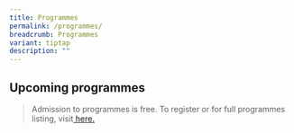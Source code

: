 ```yaml
---
title: Programmes
permalink: /programmes/
breadcrumb: Programmes
variant: tiptap
description: ""
---
```

<h2>Upcoming programmes</h2>
<blockquote>
<p>Admission to programmes is free. To register or for full programmes listing,
visit<a href="https://www.eventbrite.sg/o/golibrary-national-library-board-singapore-26735252849" rel="noopener noreferrer nofollow" target="_blank"> here.</a>
</p>
<p></p>
</blockquote>
<p></p>
